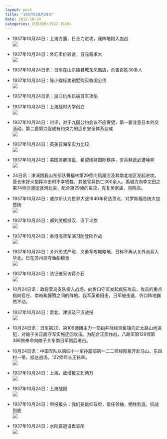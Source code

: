 ```yaml
---
layout: post
title: "1937年10月24日"
date: 2012-10-24
categories: 抗日战争(1937-1945)
---
```


<meta name="referrer" content="no-referrer" />

- 1937年10月24日：上海方面，日全力进攻，我阵地陷入血战 <br/><img src="https://ww2.sinaimg.cn/large/aca367d8jw1dy6otqric8j.jpg" />

- 1937年10月24日：外汇市价转紧，日元需求大 <br/><img src="https://ww2.sinaimg.cn/large/aca367d8jw1dy6n38gfplj.jpg" />

- 1937年10月24日讯：日军在山东陵县城东凤凰店，杀害百姓30多人 

- 1937年10月24日：陈小蝶标卖别墅购买救国公债 <br/><img src="https://ww3.sinaimg.cn/large/aca367d8jw1dy6lcrcuvuj.jpg" />

- 1937年10月24日讯：浙江杭州已被日军攻陷 

- 1937年10月24日：上海战时大学创立 <br/><img src="https://ww1.sinaimg.cn/large/aca367d8jw1dy6jmbs2uuj.jpg" />

- 1937年10月24日：时评，对于九国公约会议不应奢望，第一要注意日本外交活动，第二要努力促成有约束力的远东安全体系达成 <br/><img src="https://ww2.sinaimg.cn/large/aca367d8jw1dy6hvw19ksj.jpg" />

- 1937年10月24日：英美日海军实力比较 <br/><img src="https://ww3.sinaimg.cn/large/aca367d8jw1dy6g5jxy5oj.jpg" />

- 1937年10月24日：美国务卿演说，希望维持国际秩序，穷兵黩武必遭唾弃 <br/><img src="https://ww2.sinaimg.cn/large/aca367d8jw1dy6efpmjxfj.jpg" />

- 24日讯：津浦路我山东部队曹福林第29师向凤凰店及其南北地区发起进攻。营长宋好义指挥冲击时不幸牺牲，其他官兵伤亡300余人。禹城方向李文田之第74师亦渡徒骇河北进，配合第29师的进攻，克复吴家庙、鸡鸣店。 

- 1937年10月24日：威尔斯认为世界大战1940年将达顶点，对罗斯福总统大加赞扬 <br/><img src="https://ww4.sinaimg.cn/large/aca367d8jw1dy6az1dgifj.jpg" />

- 1937年10月24日：郝刘灵柩抵汉，汉下半旗 <br/><img src="https://ww1.sinaimg.cn/large/aca367d8jw1dy697rhi7ej.jpg" />

- 1937年10月24日：香港海空军演习防登陆作战 <br/><img src="https://ww4.sinaimg.cn/large/aca367d8jw1dy67i1u31vj.jpg" />

- 1937年10月24日：关外形式严峻，义勇军攻城略地，日称不再从关外派兵入华北。日在苏州掠夺渔船粮食 <br/><img src="https://ww4.sinaimg.cn/large/aca367d8jw1dy65qzfy1cj.jpg" />

- 1937年10月24日：法记者采访蒋介石 <br/><img src="https://ww1.sinaimg.cn/large/aca367d8jw1dy640ixr3fj.jpg" />

- 10月24日讯：敌将萱岛支队投入战场，向忻口守军发起疯狂攻击，攻击的重点指向官庄、南峪和朦腾之间的阵地。我军英勇阻击，日军被击退，忻口阵地巍然不动。 

- 1937年10月24日：晋北、津浦及平汉战报 <br/><img src="https://ww2.sinaimg.cn/large/aca367d8jw1dy62aetqimj.jpg" />

- 10月24日讯：日军第20、第109师团主力一部由井陉经测鱼镇向正太路山地进犯，对娘子关正面守军实施迂回攻击。为配合正面作战，八路军第129师第386旅奉命向娘子关东南日军侧后进击。 

- 10月24日讯：中国军队以第四十一军孙震部第一二二师经阳泉开赴马山、东四村一带，抵达战场。122师师长王铭章。 <br/><img src="https://ww2.sinaimg.cn/large/aca367d8gw1dy60t1e2lej.jpg" />

- 1937年10月24日：上海，敌增援又到两万 <br/><img src="https://ww4.sinaimg.cn/large/aca367d8jw1dy60k90wu1j.jpg" />

- 1937年10月24日：上海战报 <br/><img src="https://ww3.sinaimg.cn/large/aca367d8jw1dy5ytxe98rj.jpg" />

- 1937年10月24日：申报报头：我们要信仰政府，信任领袖，牺牲到底，抗战到底 <br/><img src="https://ww3.sinaimg.cn/large/aca367d8jw1dy5x2u86wpj.jpg" />

- 1937年10月24日：水陆要道设盘查所 <br/><img src="https://ww3.sinaimg.cn/large/aca367d8jw1dy5vca4wd1j.jpg" />

